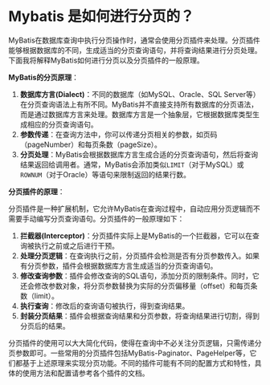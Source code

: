 # Mybatis 是如何进行分页的？

MyBatis在数据库查询中执行分页操作时，通常会使用分页插件来处理。分页插件能够根据数据库的不同，生成适当的分页查询语句，并将查询结果进行分页处理。下面我将解释MyBatis如何进行分页以及分页插件的一般原理。

**MyBatis的分页原理**：

1. **数据库方言(Dialect)**：不同的数据库（如MySQL、Oracle、SQL Server等）在分页查询语法上有所不同。MyBatis并不直接支持所有数据库的分页语法，而是通过数据库方言来处理。数据库方言是一个抽象层，它根据数据库类型生成相应的分页查询语句。
2. **参数传递**：在查询方法中，你可以传递分页相关的参数，如页码（pageNumber）和每页条数（pageSize）。
3. **分页处理**：MyBatis会根据数据库方言生成合适的分页查询语句，然后将查询结果返回给调用者。通常，MyBatis会添加类似`LIMIT`（对于MySQL）或`ROWNUM`（对于Oracle）等语句来限制返回的结果行数。

**分页插件的原理**：

分页插件是一种扩展机制，它允许MyBatis在查询过程中，自动应用分页逻辑而不需要手动编写分页查询语句。分页插件的一般原理如下：

1. **拦截器(Interceptor)**：分页插件实际上是MyBatis的一个拦截器，它可以在查询被执行之前或之后进行干预。
2. **处理分页逻辑**：在查询执行之前，分页插件会检测是否有分页参数传入。如果有分页参数，插件会根据数据库方言生成适当的分页查询语句。
3. **修改查询参数**：插件会修改查询的SQL语句，添加分页的限制条件。同时，它还会修改参数对象，将分页参数替换为实际的分页偏移量（offset）和每页条数（limit）。
4. **执行查询**：修改后的查询语句被执行，得到查询结果。
5. **封装分页结果**：插件会根据查询结果和分页参数，将查询结果进行切割，得到分页后的结果。

分页插件的使用可以大大简化代码，使得在查询中不必关注分页逻辑，只需传递分页参数即可。一些常用的分页插件包括MyBatis-Paginator、PageHelper等，它们都基于上述原理来实现分页功能。不同的插件可能有不同的配置方式和特性，具体的使用方法和配置请参考各个插件的文档。
